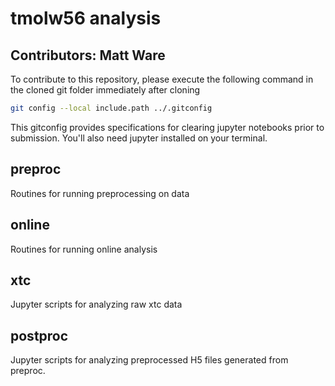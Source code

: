 # tmolw56 analysis
## Contributors: Matt Ware

To contribute to this repository, please execute the following command in the cloned git folder immediately after cloning
```bash
git config --local include.path ../.gitconfig
```
This gitconfig provides specifications for clearing jupyter notebooks prior to submission. You'll also need jupyter installed on your terminal.

## preproc
Routines for running preprocessing on data

## online
Routines for running online analysis

## xtc
Jupyter scripts for analyzing raw xtc data

## postproc
Jupyter scripts for analyzing preprocessed H5 files generated from preproc.
